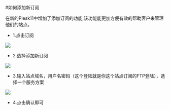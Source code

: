 <!-- --- tag: 虚拟主机 plesk 订阅 -->
<!-- --- title: 如何添加新订阅 -->
#如何添加新订阅

在新的Plesk11中增加了添加订阅的功能,该功能能更加方便有效的帮助客户来管理他们的站点。

*    1.点击订阅

![](http://ww3.sinaimg.cn/large/a74ecc4cjw1dzc1l8fxbtj.jpg)

*    2.选择添加新订阅

![](http://ww1.sinaimg.cn/large/a74eed94jw1dzc1ot73gsj.jpg)

*    3.输入站点域名，用户名密码（这个登陆就是你这个站点订阅的FTP登陆），选择一个服务方案

![](http://ww4.sinaimg.cn/large/a74e55b4jw1dzc1rtsz0vj.jpg)
 
*    4.点击确认即可
